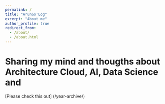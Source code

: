 ```yaml
---
permalink: /
title: "ArunGo'Log"
excerpt: "About me"
author_profile: true
redirect_from: 
  - /about/
  - /about.html
---
```

Sharing my mind and thougths about Architecture Cloud, AI, Data Science and 
======
[Please check this out] (/year-archive/)
